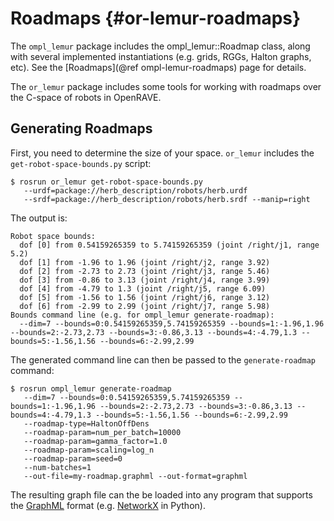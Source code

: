 Roadmaps {#or-lemur-roadmaps}
========

The `ompl_lemur` package includes the ompl_lemur::Roadmap class,
along with several implemented instantiations (e.g. grids, RGGs,
Halton graphs, etc).  See the [Roadmaps](@ref ompl-lemur-roadmaps)
page for details.

The `or_lemur` package includes some tools for working with roadmaps
over the C-space of robots in OpenRAVE.

Generating Roadmaps
-------------------

First, you need to determine the size of your space.
`or_lemur` includes the `get-robot-space-bounds.py` script:

    $ rosrun or_lemur get-robot-space-bounds.py
       --urdf=package://herb_description/robots/herb.urdf
       --srdf=package://herb_description/robots/herb.srdf --manip=right

The output is:

    Robot space bounds:
      dof [0] from 0.54159265359 to 5.74159265359 (joint /right/j1, range 5.2)
      dof [1] from -1.96 to 1.96 (joint /right/j2, range 3.92)
      dof [2] from -2.73 to 2.73 (joint /right/j3, range 5.46)
      dof [3] from -0.86 to 3.13 (joint /right/j4, range 3.99)
      dof [4] from -4.79 to 1.3 (joint /right/j5, range 6.09)
      dof [5] from -1.56 to 1.56 (joint /right/j6, range 3.12)
      dof [6] from -2.99 to 2.99 (joint /right/j7, range 5.98)
    Bounds command line (e.g. for ompl_lemur generate-roadmap):
      --dim=7 --bounds=0:0.54159265359,5.74159265359 --bounds=1:-1.96,1.96 --bounds=2:-2.73,2.73 --bounds=3:-0.86,3.13 --bounds=4:-4.79,1.3 --bounds=5:-1.56,1.56 --bounds=6:-2.99,2.99

The generated command line can then be passed to the
`generate-roadmap` command:

    $ rosrun ompl_lemur generate-roadmap
       --dim=7 --bounds=0:0.54159265359,5.74159265359 --bounds=1:-1.96,1.96 --bounds=2:-2.73,2.73 --bounds=3:-0.86,3.13 --bounds=4:-4.79,1.3 --bounds=5:-1.56,1.56 --bounds=6:-2.99,2.99
       --roadmap-type=HaltonOffDens
       --roadmap-param=num_per_batch=10000
       --roadmap-param=gamma_factor=1.0
       --roadmap-param=scaling=log_n
       --roadmap-param=seed=0
       --num-batches=1
       --out-file=my-roadmap.graphml --out-format=graphml

The resulting graph file can the be loaded into any program that
supports the [GraphML][graphml] format (e.g. [NetworkX][networkx] in
Python).

[graphml]: http://graphml.graphdrawing.org/
[networkx]: https://networkx.github.io/
